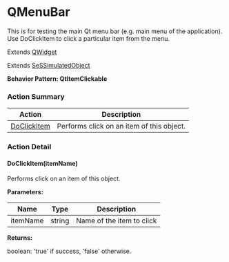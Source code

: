 # QMenuBar

This is for testing the main Qt menu bar (e.g. main menu of the application). Use DoClickItem to click a particular item from the menu.
 
Extends [QWidget](QWidget.md)

Extends [SeSSimulatedObject](SeSSimulatedObject.md)





**Behavior Pattern: QtItemClickable**


<!-- ============================== property summary ========================== -->

	
<!-- ============================== action summary ========================== -->



### Action Summary

|  **Action** | **Description** | 
| ----------- | --------------- |
|	[DoClickItem](#DoClickItem) | Performs click on an item of this object. |




<!-- ============================== property detail ========================== -->
	
	
<!-- ============================== action detail ========================== -->
	
### Action Detail
		
<a name="DoClickItem"></a>    
#### DoClickItem(itemName)

Performs click on an item of this object.


**Parameters:**

|	**Name** | **Type** | **Description** |
| ---------- | -------- | --------------- |
| itemName | string |	Name of the item to click |




**Returns:**

boolean: 'true' if success, 'false' otherwise.



<a name="see.also.qmenubar.doclickitem"></a>

	


